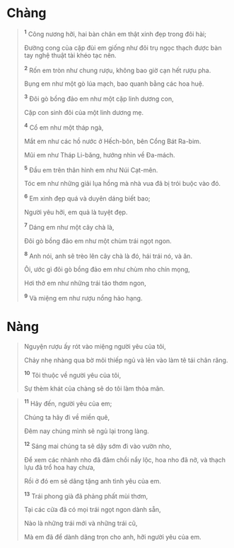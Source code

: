 # Chàng

> <sup><b>1</b></sup> Công nương hỡi, hai bàn chân em thật xinh đẹp trong đôi hài;
> 
> Ðường cong của cặp đùi em giống như đôi trụ ngọc thạch được bàn tay nghệ thuật tài khéo tạc nên.
> 
> <sup><b>2</b></sup> Rốn em tròn như chung rượu, không bao giờ cạn hết rượu pha.
> 
> Bụng em như một gò lúa mạch, bao quanh bằng các hoa huệ.
> 
> <sup><b>3</b></sup> Ðôi gò bồng đảo em như một cặp linh dương con,
> 
> Cặp con sinh đôi của một linh dương mẹ.
> 
> <sup><b>4</b></sup> Cổ em như một tháp ngà,
> 
> Mắt em như các hồ nước ở Hếch-bôn, bên Cổng Bát Ra-bim.
> 
> Mũi em như Tháp Li-băng, hướng nhìn về Ða-mách.
> 
> <sup><b>5</b></sup> Ðầu em trên thân hình em như Núi Cạt-mên.
> 
> Tóc em như những giải lụa hồng mà nhà vua đã bị trói buộc vào đó.
> 
> <sup><b>6</b></sup> Em xinh đẹp quá và duyên dáng biết bao;
> 
> Người yêu hỡi, em quả là tuyệt đẹp.
> 
> <sup><b>7</b></sup> Dáng em như một cây chà là,
> 
> Ðôi gò bồng đảo em như một chùm trái ngọt ngon.
> 
> <sup><b>8</b></sup> Anh nói, anh sẽ trèo lên cây chà là đó, hái trái nó, và ăn.
> 
> Ôi, ước gì đôi gò bồng đảo em như chùm nho chín mọng,
> 
> Hơi thở em như những trái táo thơm ngon,
> 
> <sup><b>9</b></sup> Và miệng em như rượu nồng hảo hạng.
>

# Nàng

> Nguyện rượu ấy rót vào miệng người yêu của tôi,
> 
> Chảy nhẹ nhàng qua bờ môi thiếp ngủ và lẻn vào làm tê tái chân răng.
> 
> <sup><b>10</b></sup> Tôi thuộc về người yêu của tôi,
> 
> Sự thèm khát của chàng sẽ do tôi làm thỏa mãn.
>


> <sup><b>11</b></sup> Hãy đến, người yêu của em;
> 
> Chúng ta hãy đi về miền quê,
> 
> Ðêm nay chúng mình sẽ ngủ lại trong làng.
> 
> <sup><b>12</b></sup> Sáng mai chúng ta sẽ dậy sớm đi vào vườn nho,
> 
> Ðể xem các nhành nho đã đâm chồi nẩy lộc, hoa nho đã nở, và thạch lựu đã trổ hoa hay chưa,
> 
> Rồi ở đó em sẽ dâng tặng anh tình yêu của em.
> 
> <sup><b>13</b></sup> Trái phong già đã phảng phất mùi thơm,
> 
> Tại các cửa đã có mọi trái ngọt ngon dành sẵn,
> 
> Nào là những trái mới và những trái cũ,
> 
> Mà em đã để dành dâng trọn cho anh, hỡi người yêu của em.
>

